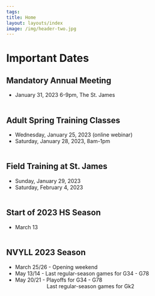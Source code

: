 ```yaml
---
tags:  
title: Home
layout: layouts/index
image: /img/header-two.jpg
---
```


# Important Dates

## Mandatory Annual Meeting
- January 31, 2023 6-9pm, The St. James
<br><br>

## Adult Spring Training Classes
- Wednesday, January 25, 2023  (online webinar)
- Saturday, January 28, 2023, 8am-1pm
<br><BR>

## Field Training at St. James
- Sunday, January 29, 2023
- Saturday, February 4, 2023
<br><BR>

## Start of 2023 HS Season
- March 13
<br><BR>

## NVYLL 2023 Season
- March 25/26 - Opening weekend
- May 13/14 - Last regular-season games for G34 - G78
- May 20/21 - Playoffs for G34 - G78 <br>
  <span style="padding-left:6em">   Last regular-season games for Gk2 </span>
<br><BR>

 


